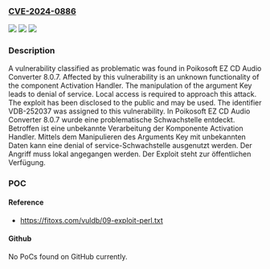 ### [CVE-2024-0886](https://cve.mitre.org/cgi-bin/cvename.cgi?name=CVE-2024-0886)
![](https://img.shields.io/static/v1?label=Product&message=EZ%20CD%20Audio%20Converter&color=blue)
![](https://img.shields.io/static/v1?label=Version&message=8.0.7%20&color=brightgreen)
![](https://img.shields.io/static/v1?label=Vulnerability&message=CWE-404%20Denial%20of%20Service&color=brightgreen)

### Description

A vulnerability classified as problematic was found in Poikosoft EZ CD Audio Converter 8.0.7. Affected by this vulnerability is an unknown functionality of the component Activation Handler. The manipulation of the argument Key leads to denial of service. Local access is required to approach this attack. The exploit has been disclosed to the public and may be used. The identifier VDB-252037 was assigned to this vulnerability.
In Poikosoft EZ CD Audio Converter 8.0.7 wurde eine problematische Schwachstelle entdeckt. Betroffen ist eine unbekannte Verarbeitung der Komponente Activation Handler. Mittels dem Manipulieren des Arguments Key mit unbekannten Daten kann eine denial of service-Schwachstelle ausgenutzt werden. Der Angriff muss lokal angegangen werden. Der Exploit steht zur öffentlichen Verfügung.

### POC

#### Reference
- https://fitoxs.com/vuldb/09-exploit-perl.txt

#### Github
No PoCs found on GitHub currently.

